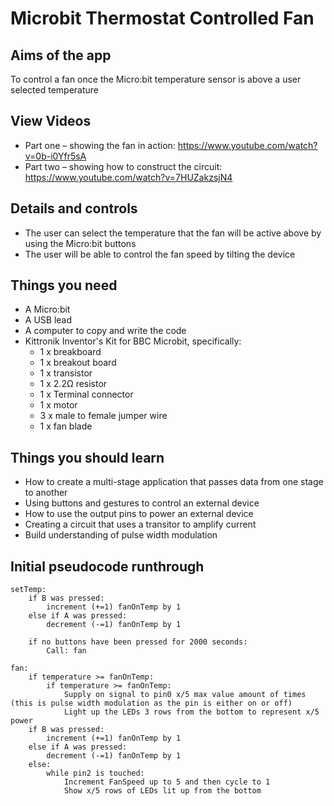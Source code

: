 # Microbit Thermostat Controlled Fan

## Aims of the app

To control a fan once the Micro:bit temperature sensor is above a user selected temperature

## View Videos

* Part one – showing the fan in action: https://www.youtube.com/watch?v=0b-i0Yfr5sA
* Part two – showing how to construct the circuit: https://www.youtube.com/watch?v=7HUZakzsjN4

## Details and controls

* The user can select the temperature that the fan will be active above by using the Micro:bit buttons
* The user will be able to control the fan speed by tilting the device

## Things you need

* A Micro:bit
* A USB lead
* A computer to copy and write the code
* Kittronik Inventor's Kit for BBC Microbit, specifically:
  * 1 x breakboard
  * 1 x breakout board
  * 1 x transistor
  * 1 x 2.2Ω resistor
  * 1 x Terminal connector
  * 1 x motor
  * 3 x male to female jumper wire
  * 1 x fan blade

## Things you should learn

* How to create a multi-stage application that passes data from one stage to another
* Using buttons and gestures to control an external device
* How to use the output pins to power an external device
* Creating a circuit that uses a transitor to amplify current
* Build understanding of pulse width modulation

## Initial pseudocode runthrough

```
setTemp:
    if B was pressed:
        increment (+=1) fanOnTemp by 1
    else if A was pressed:
        decrement (-=1) fanOnTemp by 1

    if no buttons have been pressed for 2000 seconds:
        Call: fan

fan:
    if temperature >= fanOnTemp:
        if temperature >= fanOnTemp:
            Supply on signal to pin0 x/5 max value amount of times (this is pulse width modulation as the pin is either on or off)
            Light up the LEDs 3 rows from the bottom to represent x/5 power
    if B was pressed:
        increment (+=1) fanOnTemp by 1
    else if A was pressed:
        decrement (-=1) fanOnTemp by 1
    else:
        while pin2 is touched:
            Increment FanSpeed up to 5 and then cycle to 1
            Show x/5 rows of LEDs lit up from the bottom
```
